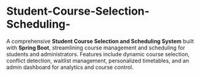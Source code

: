 # Student-Course-Selection-Scheduling-
A comprehensive **Student Course Selection and Scheduling System** built with **Spring Boot**, streamlining course management and scheduling for students and administrators. Features include dynamic course selection, conflict detection, waitlist management, personalized timetables, and an admin dashboard for analytics and course control.

